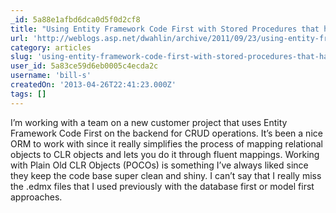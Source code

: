 ```yaml
---
_id: 5a88e1afbd6dca0d5f0d2cf8
title: "Using Entity Framework Code First with Stored Procedures that have Output Parameters"
url: 'http://weblogs.asp.net/dwahlin/archive/2011/09/23/using-entity-framework-code-first-with-stored-procedures-that-have-output-parameters.aspx'
category: articles
slug: 'using-entity-framework-code-first-with-stored-procedures-that-have-output-parameters'
user_id: 5a83ce59d6eb0005c4ecda2c
username: 'bill-s'
createdOn: '2013-04-26T22:41:23.000Z'
tags: []
---
```


I’m working with a team on a new customer project that uses Entity Framework Code First on the backend for CRUD operations. It’s been a nice ORM to work with since it really simplifies the process of mapping relational objects to CLR objects and lets you do it through fluent mappings. Working with Plain Old CLR Objects (POCOs) is something I’ve always liked since they keep the code base super clean and shiny. I can’t say that I really miss the .edmx files that I used previously with the database first or model first approaches.
